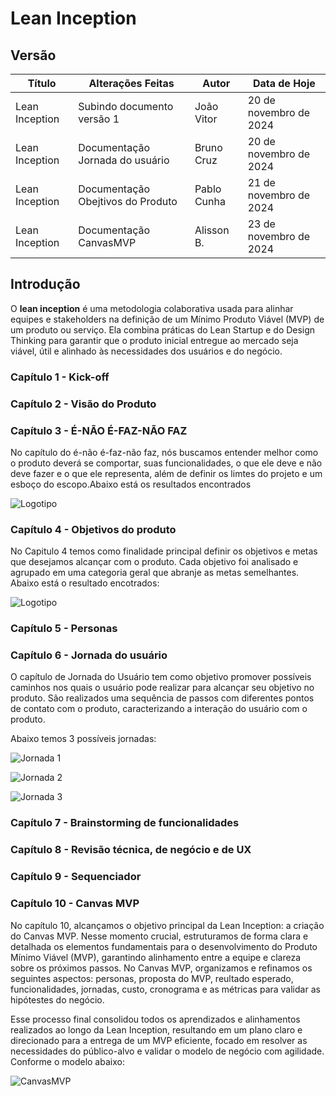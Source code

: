  # Lean Inception

## Versão 

| **Título**        | **Alterações Feitas**                         | **Autor**  | **Data de Hoje**       |
|-------------------|-----------------------------------------------| -----------| ---------------        |
| Lean Inception    | Subindo documento versão 1                    | João Vitor | 20 de novembro de 2024 |
| Lean Inception    | Documentação Jornada do usuário               | Bruno Cruz | 20 de novembro de 2024 |
| Lean Inception    | Documentação Obejtivos do Produto             | Pablo Cunha| 21 de novembro de 2024 |
| Lean Inception    | Documentação CanvasMVP                        | Alisson B. | 23 de novembro de 2024 |

## Introdução

O **lean inception** é uma metodologia colaborativa usada para alinhar equipes e stakeholders na definição de um Mínimo Produto Viável (MVP) de um produto ou serviço. Ela combina práticas do Lean Startup e do Design Thinking para garantir que o produto inicial entregue ao mercado seja viável, útil e alinhado às necessidades dos usuários e do negócio.

### Capítulo 1 - Kick-off

### Capítulo 2 - Visão do Produto

### Capítulo 3 - É-NÃO É-FAZ-NÃO FAZ

 No capítulo do é-não é-faz-não faz, nós buscamos entender melhor como o produto deverá se comportar, suas funcionalidades, o que ele deve e não deve fazer e o que ele representa, além de definir os limtes do projeto e um esboço do escopo.Abaixo está os resultados encontrados

 ![Logotipo](imagenslean/leané_nãoé_faz_nãofaz.png)

### Capítulo 4 - Objetivos do produto
 No Capitulo 4 temos como finalidade principal definir os objetivos e metas que desejamos alcançar com o produto. Cada objetivo foi analisado e agrupado em uma categoria geral que abranje as metas semelhantes. Abaixo está o resultado encotrados:

 ![Logotipo](imagenslean/lean_objetivos_do_produto.png)
 
### Capítulo 5 - Personas

### Capítulo 6 - Jornada do usuário

O capítulo de Jornada do Usuário tem como objetivo promover possíveis caminhos nos quais o usuário pode realizar para alcançar seu objetivo no produto. São realizados uma sequência de passos com diferentes pontos de contato com o produto, caracterizando a interação do usuário com o produto.

Abaixo temos 3 possíveis jornadas:

![Jornada 1](imagenslean\leanJornada1.png)

![Jornada 2](imagenslean\leanJornada2.png)

![Jornada 3](imagenslean\leanJornada3.png)

### Capítulo 7 - Brainstorming de funcionalidades

### Capítulo 8 - Revisão técnica, de negócio e de UX

### Capítulo 9 - Sequenciador

### Capítulo 10 - Canvas MVP

No capítulo 10, alcançamos o objetivo principal da Lean Inception: a criação do Canvas MVP. Nesse momento crucial, estruturamos de forma clara e detalhada os elementos fundamentais para o desenvolvimento do Produto Mínimo Viável (MVP), garantindo alinhamento entre a equipe e clareza sobre os próximos passos. No Canvas MVP, organizamos e refinamos os seguintes aspectos: personas, proposta do MVP, reultado esperado, funcionalidades, jornadas, custo, cronograma e as métricas para validar as hipótestes do negócio.

Esse processo final consolidou todos os aprendizados e alinhamentos realizados ao longo da Lean Inception, resultando em um plano claro e direcionado para a entrega de um MVP eficiente, focado em resolver as necessidades do público-alvo e validar o modelo de negócio com agilidade. Conforme o modelo abaixo:

![CanvasMVP](imagenslean\canvasMVP.png)
